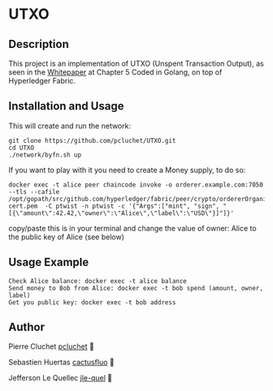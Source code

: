 # UTXO

## Description
This project is an implementation of UTXO (Unspent Transaction Output),  as seen in the [Whitepaper](https://arxiv.org/pdf/1801.10228.pdf) at Chapter 5
Coded in Golang, on top of Hyperledger Fabric.

## Installation and Usage

This will create and run the network:
```
git clone https://github.com/pcluchet/UTXO.git
cd UTXO
./network/byfn.sh up
```

If you want to play with it you need to create a Money supply, to do so:  
```
docker exec -t alice peer chaincode invoke -o orderer.example.com:7050  --tls --cafile /opt/gopath/src/github.com/hyperledger/fabric/peer/crypto/ordererOrganizations/example.com/orderers/orderer.example.com/msp/tlscacerts/tlsca.example.com-cert.pem  -C ptwist -n ptwist -c '{"Args":["mint", "sign", "[{\"amount\":42.42,\"owner\":\"Alice\",\"label\":\"USD\"}]"]}'
```
copy/paste this is in your terminal and change the value of owner: Alice to the public key of Alice (see below)

## Usage Example
```
Check Alice balance: docker exec -t alice balance
Send money to Bob from Alice: docker exec -t bob spend (amount, owner, label)
Get you public key: docker exec -t bob address
```

## Author
Pierre Cluchet [pcluchet](https://github.com/pcluchet) 🐝

Sebastien Huertas [cactusfluo](https://gitlab.com/cactusfluo) 🦍

Jefferson Le Quellec [jle-quel](https://github.com/jle-quel) 🐜

